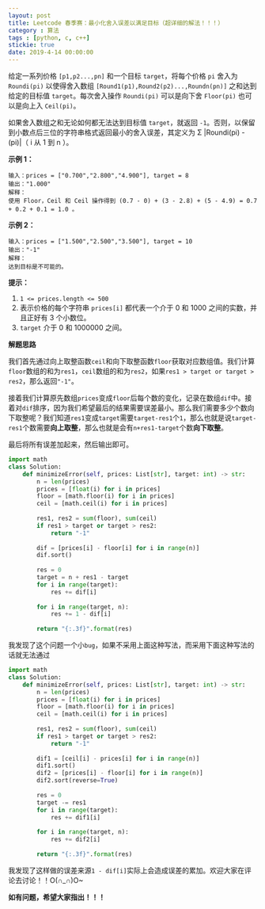 ```yaml
---
layout: post
title: Leetcode 春季赛：最小化舍入误差以满足目标（超详细的解法！！！）
category : 算法
tags : [python, c, c++]
stickie: true
date: 2019-4-14 00:00:00
---
```


给定一系列价格 `[p1,p2...,pn]` 和一个目标 `target`，将每个价格 `pi` 舍入为 `Roundi(pi)` 以使得舍入数组 `[Round1(p1),Round2(p2)...,Roundn(pn)]` 之和达到给定的目标值 `target`。每次舍入操作 `Roundi(pi)` 可以是向下舍 `Floor(pi)` 也可以是向上入 `Ceil(pi)`。

如果舍入数组之和无论如何都无法达到目标值 `target`，就返回 `-1`。否则，以保留到小数点后三位的字符串格式返回最小的舍入误差，其定义为 Σ |Roundi(pi) - (pi)|（ i 从 1 到 n ）。 

**示例 1：**

```
输入：prices = ["0.700","2.800","4.900"], target = 8
输出："1.000"
解释： 
使用 Floor，Ceil 和 Ceil 操作得到 (0.7 - 0) + (3 - 2.8) + (5 - 4.9) = 0.7 + 0.2 + 0.1 = 1.0 。
```

**示例 2：**

```
输入：prices = ["1.500","2.500","3.500"], target = 10
输出："-1"
解释：
达到目标是不可能的。
```

**提示：**

1. `1 <= prices.length <= 500`
2. 表示价格的每个字符串 `prices[i]` 都代表一个介于 0 和 1000 之间的实数，并且正好有 3 个小数位。
3. `target` 介于 0 和 1000000 之间。

**解题思路**

我们首先通过向上取整函数`ceil`和向下取整函数`floor`获取对应数组值。我们计算`floor`数组的和为`res1`，`ceil`数组的和为`res2`，如果`res1 > target or target > res2`，那么返回`"-1"`。

接着我们计算原先数组`prices`变成`floor`后每个数的变化，记录在数组`dif`中。接着对`dif`排序，因为我们希望最后的结果需要误差最小。那么我们需要多少个数向下取整呢？我们知道`res1`变成`target`需要`target-res1`个`1`，那么也就是说`target-res1`个数需要**向上取整**，那么也就是会有`n+res1-target`个数**向下取整**。

最后将所有误差加起来，然后输出即可。

```python
import math
class Solution:
    def minimizeError(self, prices: List[str], target: int) -> str:
        n = len(prices)
        prices = [float(i) for i in prices]
        floor = [math.floor(i) for i in prices]
        ceil = [math.ceil(i) for i in prices]
 
        res1, res2 = sum(floor), sum(ceil)
        if res1 > target or target > res2:
            return "-1"
        
        dif = [prices[i] - floor[i] for i in range(n)]
        dif.sort()
        
        res = 0
        target = n + res1 - target
        for i in range(target):
            res += dif[i]
        
        for i in range(target, n):
            res += 1 - dif[i]
            
        return "{:.3f}".format(res)
```

我发现了这个问题一个小`bug`，如果不采用上面这种写法，而采用下面这种写法的话就无法通过

```python
import math
class Solution:
    def minimizeError(self, prices: List[str], target: int) -> str:
        n = len(prices)
        prices = [float(i) for i in prices]
        floor = [math.floor(i) for i in prices]
        ceil = [math.ceil(i) for i in prices]
 
        res1, res2 = sum(floor), sum(ceil)
        if res1 > target or target > res2:
            return "-1"
        
        dif1 = [ceil[i] - prices[i] for i in range(n)]
        dif1.sort()
        dif2 = [prices[i] - floor[i] for i in range(n)]
        dif2.sort(reverse=True)
        
        res = 0
        target -= res1
        for i in range(target):
            res += dif1[i]
        
        for i in range(target, n):
            res += dif2[i]
            
        return "{:.3f}".format(res)
```

我发现了这样做的误差来源`1 - dif[i]`实际上会造成误差的累加。欢迎大家在评论去讨论！！O(∩_∩)O~

**如有问题，希望大家指出！！！**